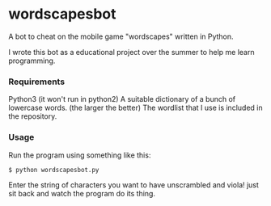 # wordscapesbot
A bot to cheat on the mobile game "wordscapes" written in Python.

I wrote this bot as a educational project over the summer to help me learn programming.

### Requirements
Python3 (it won't run in python2)
A suitable dictionary of a bunch of lowercase words. (the larger the better)
The wordlist that I use is included in the repository.

### Usage
Run the program using something like this:
```
$ python wordscapesbot.py
```
Enter the string of characters you want to have unscrambled and viola!
just sit back and watch the program do its thing.

